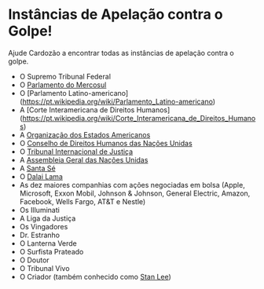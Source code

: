 # Instâncias de Apelação contra o Golpe!

Ajude Cardozão a encontrar todas as instâncias de apelação contra o golpe.

- O Supremo Tribunal Federal
- O [Parlamento do Mercosul](https://pt.wikipedia.org/wiki/Parlamento_do_Mercosul)
- O [Parlamento Latino-americano] (https://pt.wikipedia.org/wiki/Parlamento_Latino-americano)
- A [Corte Interamericana de Direitos Humanos] (https://pt.wikipedia.org/wiki/Corte_Interamericana_de_Direitos_Humanos)
- A [Organização dos Estados Americanos](https://pt.wikipedia.org/wiki/Organiza%C3%A7%C3%A3o_dos_Estados_Americanos)
- O [Conselho de Direitos Humanos das Nações Unidas](https://pt.wikipedia.org/wiki/Conselho_de_Direitos_Humanos_das_Na%C3%A7%C3%B5es_Unidas)
- O [Tribunal Internacional de Justiça](https://pt.wikipedia.org/wiki/Tribunal_Internacional_de_Justi%C3%A7a)
- A [Assembleia Geral das Nações Unidas](https://pt.wikipedia.org/wiki/Assembleia_Geral_das_Na%C3%A7%C3%B5es_Unidas)
- A [Santa Sé](https://pt.wikipedia.org/wiki/Santa_S%C3%A9)
- O [Dalai Lama](https://pt.wikipedia.org/wiki/Tenzin_Gyatso)
- As dez maiores companhias com ações negociadas em bolsa (Apple, Microsoft, Exxon Mobil, Johnson & Johnson, General Electric, Amazon, Facebook, Wells Fargo, AT&T e Nestle)
- Os Illuminati
- A Liga da Justiça
- Os Vingadores
- Dr. Estranho
- O Lanterna Verde
- O Surfista Prateado
- O Doutor
- O Tribunal Vivo
- O Criador (também conhecido como [Stan Lee](https://pt.wikipedia.org/wiki/Stan_Lee))
